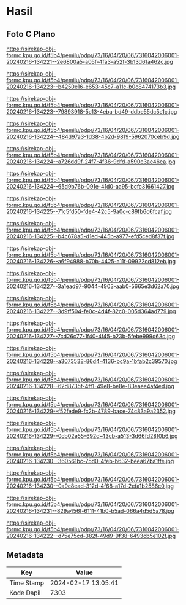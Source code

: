 # Hasil

## Foto C Plano

https://sirekap-obj-formc.kpu.go.id/f5b4/pemilu/pdpr/73/16/04/20/06/7316042006001-20240216-134221--2e6800a5-a05f-4fa3-a52f-3b13d61a462c.jpg

https://sirekap-obj-formc.kpu.go.id/f5b4/pemilu/pdpr/73/16/04/20/06/7316042006001-20240216-134223--b4250e16-e653-45c7-a11c-b0c8474173b3.jpg

https://sirekap-obj-formc.kpu.go.id/f5b4/pemilu/pdpr/73/16/04/20/06/7316042006001-20240216-134223--79893918-5c13-4eba-bd49-ddbe55dc5c1c.jpg

https://sirekap-obj-formc.kpu.go.id/f5b4/pemilu/pdpr/73/16/04/20/06/7316042006001-20240216-134224--484d97a3-1d38-4b2d-9819-5962070ceb9d.jpg

https://sirekap-obj-formc.kpu.go.id/f5b4/pemilu/pdpr/73/16/04/20/06/7316042006001-20240216-134224--a726dd9f-24f7-4f36-9dfd-a590e3ae46ea.jpg

https://sirekap-obj-formc.kpu.go.id/f5b4/pemilu/pdpr/73/16/04/20/06/7316042006001-20240216-134224--65d9b76b-091e-41d0-aa95-bcfc31661427.jpg

https://sirekap-obj-formc.kpu.go.id/f5b4/pemilu/pdpr/73/16/04/20/06/7316042006001-20240216-134225--71c5fd50-fde4-42c5-9a0c-c89fb6c6fcaf.jpg

https://sirekap-obj-formc.kpu.go.id/f5b4/pemilu/pdpr/73/16/04/20/06/7316042006001-20240216-134225--b4c678a5-d1ed-445b-a977-efd5ced8f37f.jpg

https://sirekap-obj-formc.kpu.go.id/f5b4/pemilu/pdpr/73/16/04/20/06/7316042006001-20240216-134226--a6f94988-b70b-4425-a11f-09922cd812eb.jpg

https://sirekap-obj-formc.kpu.go.id/f5b4/pemilu/pdpr/73/16/04/20/06/7316042006001-20240216-134227--3a1ead97-9044-4903-aab0-5665e3d62a70.jpg

https://sirekap-obj-formc.kpu.go.id/f5b4/pemilu/pdpr/73/16/04/20/06/7316042006001-20240216-134227--3d9ff504-fe0c-4d4f-82c0-005d364ad779.jpg

https://sirekap-obj-formc.kpu.go.id/f5b4/pemilu/pdpr/73/16/04/20/06/7316042006001-20240216-134227--7cd26c77-1f40-4f45-b23b-5febe999d63d.jpg

https://sirekap-obj-formc.kpu.go.id/f5b4/pemilu/pdpr/73/16/04/20/06/7316042006001-20240216-134228--a3073538-86d4-4136-bc9a-1bfab2c39570.jpg

https://sirekap-obj-formc.kpu.go.id/f5b4/pemilu/pdpr/73/16/04/20/06/7316042006001-20240216-134228--62d8735f-4ff1-49e8-be8e-83eaee4af4ed.jpg

https://sirekap-obj-formc.kpu.go.id/f5b4/pemilu/pdpr/73/16/04/20/06/7316042006001-20240216-134229--f52fede9-fc2b-4789-bace-74c83a9a2352.jpg

https://sirekap-obj-formc.kpu.go.id/f5b4/pemilu/pdpr/73/16/04/20/06/7316042006001-20240216-134229--0cb02e55-692d-43cb-a513-3d66fd28f0b6.jpg

https://sirekap-obj-formc.kpu.go.id/f5b4/pemilu/pdpr/73/16/04/20/06/7316042006001-20240216-134230--360561bc-75d0-4feb-b632-beea67ba1ffe.jpg

https://sirekap-obj-formc.kpu.go.id/f5b4/pemilu/pdpr/73/16/04/20/06/7316042006001-20240216-134230--0a9c8ead-312d-4f68-a17d-2efa1b2586c0.jpg

https://sirekap-obj-formc.kpu.go.id/f5b4/pemilu/pdpr/73/16/04/20/06/7316042006001-20240216-134231--829a456f-6111-41b0-b5ad-066a4d5d5a78.jpg

https://sirekap-obj-formc.kpu.go.id/f5b4/pemilu/pdpr/73/16/04/20/06/7316042006001-20240216-134222--d75e75cd-382f-49d9-9f38-6493cb5e102f.jpg


## Metadata

| Key        | Value               |
| ---------- | ------------------- |
| Time Stamp | 2024-02-17 13:05:41 |
| Kode Dapil | 7303                |



